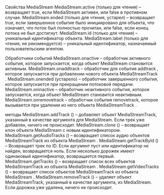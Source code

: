 Свойства MediaStream
MediaStream.active (только для чтения) – возвращает true, если MediaStream активен, или false в противном случае.
MediaStream.ended (только для чтения, устарел) – возвращает true, если завершенное событие было инициировано для объекта, что означает, что поток был полностью прочитан, или false, если конец потока не был достигнут.
MediaStream.id (только для чтения) – уникальный идентификатор объекта.
MediaStream.label (только для чтения, не рекомендуется) – уникальный идентификатор, назначаемый пользовательским агентом.


Обработчики событий
MediaStream.onactive – обработчик активного события, которое запускается, когда объект MediaStream становится активным.
MediaStream.onaddtrack – обработчик для события addtrack , которое запускается при добавлении нового объекта MediaStreamTrack .
MediaStream.onended (устарело) – обработчик завершенного события, которое запускается при прекращении потоковой передачи.
MediaStream.oninactive – обработчик неактивного события, которое запускается, когда объект MediaStream становится неактивным.
MediaStream.onremovetrack – обработчик события removetrack, которое вызывается при удалении из него объекта MediaStreamTrack .


методы
MediaStream.addTrack () – добавляет объект MediaStreamTrack, указанный в качестве аргумента для MediaStream. Если трек уже добавлен, ничего не происходит.
MediaStream.clone () – возвращает клон объекта MediaStream с новым идентификатором.
MediaStream.getAudioTracks () – возвращает список аудио объектов MediaStreamTrack из объекта MediaStream .
MediaStream.getTrackById () – Возвращает трек по ID. Если аргумент пуст или идентификатор не найден, возвращается ноль. Если несколько дорожек имеют одинаковый идентификатор, возвращается первый.
MediaStream.getTracks () – возвращает список всех объектов MediaStreamTrack из объекта MediaStream .
MediaStream.getVideoTracks () – возвращает список объектов MediaStreamTrack из объекта MediaStream .
MediaStream.removeTrack () – удаляет объект MediaStreamTrack, указанный в качестве аргумента, из MediaStream. Если дорожка уже удалена, ничего не происходит.












